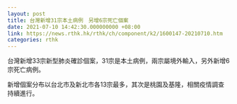 ```yaml
---
layout: post
title: 台灣新增31宗本土病例　另增6宗死亡個案
date: 2021-07-10 14:42:30.000000000 +08:00
link: https://news.rthk.hk/rthk/ch/component/k2/1600147-20210710.htm
categories: rthk
---
```


台灣新增33宗新型肺炎確診個案，31宗是本土病例，兩宗屬境外輸入，另外新增6宗死亡病例。

新增個案分布以台北市及新北市各13宗最多，其次是桃園及基隆，相關疫情調查持續進行。
